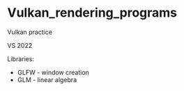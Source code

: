 # Vulkan_rendering_programs
Vulkan practice

VS 2022

Libraries:
- GLFW - window creation
- GLM - linear algebra
